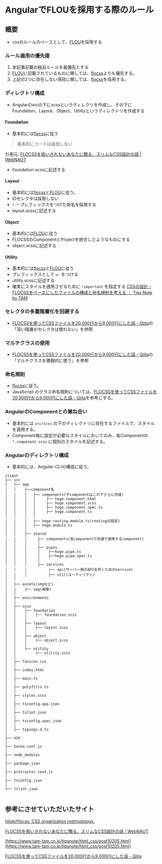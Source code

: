 # AngularでFLOUを採用する際のルール

## 概要
* cssのルールのベースとして、[FLOU](https://webnaut.jp/technology/20170407-2421/)を採用する

### ルール適用の優先度
1. 本記事記載の独自ルールを最優先とする
2. [FLOU](https://webnaut.jp/technology/20170407-2421/)に記載されているものに関しては、[flocss](https://github.com/hiloki/flocss)よりも優先する。
3. 上記の2つに存在しない項目に関しては、[flocss](https://github.com/hiloki/flocss)を採用する。


### ディレクトリ構成
* Angularのsrcの下にscssというディレクリを作成し、その下にFoundation、Layout、Object、Utilityというディレクトリを作成する

#### Foundation
* 基本的には[flocss](https://github.com/hiloki/flocss)に従う

> 基本的にコードは追加しない

引用元: 
[FLOCSSを扱いきれないあなたに贈る、スリムなCSS設計の話 | WebNAUT](https://webnaut.jp/technology/20170407-2421/)

* foundation.scssに記述する

#### Layout
* 基本的には[flocss](https://github.com/hiloki/flocss)と[FLOU](https://webnaut.jp/technology/20170407-2421/)に従う。
* IDセレクタは採用しない
* `l-*` プレフィックスをつけた命名を採用する
* layout.scssに記述する

#### Object
* 基本的には[FLOU](https://webnaut.jp/technology/20170407-2421/)に従う
* FLOCSSのComponentとProjectを統合したようなものにする
* object.scssに記述する

#### Utility
* 基本的には[flocss](https://github.com/hiloki/flocss)と[FLOU](https://webnaut.jp/technology/20170407-2421/)に従う
* プレフィックスとして `u-` をつける
* utility.scssに記述する
* 確実にスタイルを適用させるために `!important` を指定する
[CSSの設計 – FLOCSSをベースにしたファイルの構成と命名規則を考える ｜ Tips Note by TAM](https://www.tam-tam.co.jp/tipsnote/html_css/post10205.html)

### セレクタの多重階層化を回避する
* [FLOCSSを使ってCSSファイルを20,000行から9,000行にした話 - Qiita](https://qiita.com/Atsss/items/4f9d98fb1d0546539c09)の「深い階層のセレクタは使わない」を参照

### マルチクラスの使用
* [FLOCSSを使ってCSSファイルを20,000行から9,000行にした話 - Qiita](https://qiita.com/Atsss/items/4f9d98fb1d0546539c09)の「マルチクラスを積極的に使う」を参照


### 命名規則
* [flocss](https://github.com/hiloki/flocss)に従う。
* JavaScript のクラス命名規則については、[FLOCSSを使ってCSSファイルを20,000行から9,000行にした話 - Qiita](https://qiita.com/Atsss/items/4f9d98fb1d0546539c09)を参考にする。

### AngularのComponentとの兼ね合い
* 基本的には `src/scss` の下のディレクトリに存在するファイルで、スタイルを適用する。
* Component毎に設定が必要なスタイルにおいてのみ、各Componentの `*.component.scss` に個別のスタイルを記述する。

### Angularのディレクトリ構成
* 基本的には、Angular-CLIの構成に従う。


```
client
├── src
│   ├── app
│   │    ├──component名
│   │    │   ├── components(子componentはこの下さらに作成)
│   │    │   │     ├── hoge.component.html	
│   │    │   │     ├── hoge.component.scss
│   │    │   │     ├── hoge.component.spec.ts
│   │    │   │     ├── hoge.component.ts
│   │    │   │ 
│   │    │   ├── hoge-routing.module.ts(routingの設定)
│   │    │   ├── hoge.module.ts
│   │    │
│   │    ├── shared
│   │    │     ├── components(各componentで共通で使用するcomponent)
│   │    │     │
│   │    │     ├── pipes
│   │    │     │    ├──hoge.pipe.ts
│   │    │     │    ├──hoge.pipe.spec.ts
│   │    │     │      
│   │    │     ├── services
│   │    │          ├── api(サーバー側のAPIを叩くためのservice)
│   │    │          ├── util(ユーティリティ)
│   │ 
│   ├── assets(imgなど)
│   │    ├── img(画像)
│   │ 
│   ├── environments
│   │
│   ├── scss
│   │    ├── foundation
│   │    │    ├── foundation.scss
│   │    │        
│   │    ├── layout
│   │    │    ├── layout.scss
│   │    │    
│   │    ├── object
│   │    │    ├── object.scss
│   │    │ 
│   │    ├── utility
│   │         ├── utility.scss
│   │   
│   ├── favicon.ico
│   │
│   ├── index.html
│   │
│   ├── main.ts
│   │   
│   ├── polyfills.ts
│   │   
│   ├── styles.scss
│   │   
│   ├── tsconfig.app.json
│   │   
│   ├── tslint.json
│   │   
│   ├── tsconfig.spec.json
│   │   
│   ├── typings.d.ts
│        
├── e2e   
│        
├── karma.conf.js
│        
├── node_modules
│        
├── package.json
│        
├── protractor.conf.js
│        
├── tsconfig.json
│        
├── tslint.json
    
````

## 参考にさせていただいたサイト
[hiloki/flocss: CSS organization methodology.](https://github.com/hiloki/flocss)

[FLOCSSを扱いきれないあなたに贈る、スリムなCSS設計の話 | WebNAUT](https://webnaut.jp/technology/20170407-2421/)

[https://www.tam-tam.co.jp/tipsnote/html_css/post10205.html](https://www.tam-tam.co.jp/tipsnote/html_css/post10205.html)

[FLOCSSを使ってCSSファイルを20,000行から9,000行にした話 - Qiita](https://qiita.com/Atsss/items/4f9d98fb1d0546539c09)
